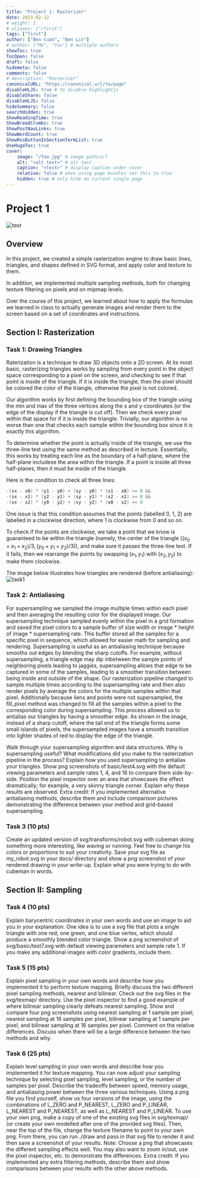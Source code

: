 ```yaml
---
title: "Project 1: Rasterizer"
date: 2023-02-12
# weight: 1
# aliases: ["/first"]
tags: ["first"]
author: ["Ben Cuan", "Ben Lin"]
# author: ["Me", "You"] # multiple authors
showToc: true
TocOpen: false
draft: false
hidemeta: false
comments: false
# description: "Rasterizer"
canonicalURL: "https://canonical.url/to/page"
disableHLJS: true # to disable highlightjs
disableShare: false
disableHLJS: false
hideSummary: false
searchHidden: true
ShowReadingTime: true
ShowBreadCrumbs: true
ShowPostNavLinks: true
ShowWordCount: true
ShowRssButtonInSectionTermList: true
UseHugoToc: true
cover:
    image: "/foo.jpg" # image path/url
    alt: "<alt text>" # alt text
    caption: "<text>" # display caption under cover
    relative: false # when using page bundles set this to true
    hidden: true # only hide on current single page
---
```


# Project 1
![test](/proj1/foo.jpg)



## Overview
In this project, we created a simple rasterization engine to draw basic lines, triangles, and shapes defined in SVG format, and apply color and texture to them. 

In addition, we implemented multiple sampling methods, both for changing texture filtering on pixels and on mipmap levels.

Over the course of this project, we learned about how to apply the formulas we learned in class to actually generate images and render them to the screen based on a set of coordinates and instructions.


## Section I: Rasterization


### Task 1: Drawing Triangles

Raterization is a technique to draw 3D objects onto a 2D screen. At its most basic, rasterizing triangles works by sampling from every point in the object space corresponding to a pixel on the screen, and checking to see if that point is inside of the triangle. If it is inside the triangle, then the pixel should be colored the color of the triangle, otherwise the pixel is not colored. 

Our algorithm works by first defining the bounding box of the triangle using the min and max of the three vertices along the x and y coordinates (or the edge of the display if the triangle is cut off). Then we check every pixel within that space for if it is inside the triangle. Trivially, our algorithm is no worse than one that checks each sample within the bounding box since it is exactly this algorithm.

To determine whether the point is actually inside of the triangle, we use the three-line test using the same method as described in lecture. Essentially, this works by treating each line as the boundary of a half-plane, where the half-plane includese the area within the triangle. If a point is inside all three half-planes, then it must be inside of the triangle.

Here is the condition to check all three lines:
```cpp
-(sx - x0) * (y1 - y0) + (sy - y0) * (x1 - x0) >= 0 &&
-(sx - x1) * (y2 - y1) + (sy - y1) * (x2 - x1) >= 0 &&
-(sx - x2) * (y0 - y2) + (sy - y2) * (x0 - x2) >= 0
```

One issue is that this condition assumes that the points (labelled 0, 1, 2) are labelled in a clockwise direction, where 1 is clockwise from 0 and so on.

To check if the points are clockwise, we take a point that we know is guaranteed to be within the triangle (namely, the center of the triangle $((x_0 + x_1 + x_2)/3, (y_0+y_1+y_2)/3 )$), and make sure it passes the three-line test. If it fails, then we rearrange the points by swapping $(x_1, y_1)$ with $(x_2, y_2)$ to make them clockwise.

The image below illustrates how triangles are rendered (before antialiasing):
![task1](/proj1/task1.png)

### Task 2: Antialiasing

For supersampling we sampled the image multiple times within each pixel and then averaging the resulting color for the displayed image. Our supersampling technique sampled evenly within the pixel in a grid formation and saved the pixel colors to a sample buffer of size width or image * height of image * supersampling rate. This buffer stored all the samples for a specific pixel in sequence, which allowed for easier math for sampling and rendering.
Supersampling is useful as an antialiasing technique because smooths out edges by blending the sharp cutoffs. For example, without supersampling, a triangle edge may dip inbetween the sample points of neighboring pixels leading to jaggies, supersampling allows that edge to be captured in some of the samples, leading to a smoother transition between being inside and outside of the shape. 
Our rasterization pipeline changed to sample multiple times according to the supersampling rate and then also render pixels by average the colors for the multiple samples within that pixel. Additionally because liens and points were not supersampled, the fill_pixel method was changed to fill all the samples within a pixel to the corresponding color during supersampling. 
This process allowed us to antialias our triangles by having a smoother edge. As shown in the image, instead of a sharp cutoff, where the tail end of the triangle forms some small islands of pixels, the supersampled images have a smooth transition into lighter shades of red to display the edge of the triangle.



Walk through your supersampling algorithm and data structures. Why is supersampling useful? What modifications did you make to the rasterization pipeline in the process? Explain how you used supersampling to antialias your triangles.
Show png screenshots of basic/test4.svg with the default viewing parameters and sample rates 1, 4, and 16 to compare them side-by-side. Position the pixel inspector over an area that showcases the effect dramatically; for example, a very skinny triangle corner. Explain why these results are observed.
Extra credit: If you implemented alternative antialiasing methods, describe them and include comparison pictures demonstrating the difference between your method and grid-based supersampling.

### Task 3 (10 pts)

Create an updated version of svg/transforms/robot.svg with cubeman doing something more interesting, like waving or running. Feel free to change his colors or proportions to suit your creativity. Save your svg file as my_robot.svg in your docs/ directory and show a png screenshot of your rendered drawing in your write-up. Explain what you were trying to do with cubeman in words.

## Section II: Sampling

### Task 4 (10 pts)

Explain barycentric coordinates in your own words and use an image to aid you in your explanation. One idea is to use a svg file that plots a single triangle with one red, one green, and one blue vertex, which should produce a smoothly blended color triangle.
Show a png screenshot of svg/basic/test7.svg with default viewing parameters and sample rate 1. If you make any additional images with color gradients, include them.

### Task 5 (15 pts)

Explain pixel sampling in your own words and describe how you implemented it to perform texture mapping. Briefly discuss the two different pixel sampling methods, nearest and bilinear.
Check out the svg files in the svg/texmap/ directory. Use the pixel inspector to find a good example of where bilinear sampling clearly defeats nearest sampling. Show and compare four png screenshots using nearest sampling at 1 sample per pixel, nearest sampling at 16 samples per pixel, bilinear sampling at 1 sample per pixel, and bilinear sampling at 16 samples per pixel.
Comment on the relative differences. Discuss when there will be a large difference between the two methods and why.

### Task 6 (25 pts)

Explain level sampling in your own words and describe how you implemented it for texture mapping.
You can now adjust your sampling technique by selecting pixel sampling, level sampling, or the number of samples per pixel. Describe the tradeoffs between speed, memory usage, and antialiasing power between the three various techniques.
Using a png file you find yourself, show us four versions of the image, using the combinations of L_ZERO and P_NEAREST, L_ZERO and P_LINEAR, L_NEAREST and P_NEAREST, as well as L_NEAREST and P_LINEAR.
    To use your own png, make a copy of one of the existing svg files in svg/texmap/ (or create your own modelled after one of the provided svg files). Then, near the top of the file, change the texture filename to point to your own png. From there, you can run ./draw and pass in that svg file to render it and then save a screenshot of your results.
    Note: Choose a png that showcases the different sampling effects well. You may also want to zoom in/out, use the pixel inspector, etc. to demonstrate the differences.
Extra credit: If you implemented any extra filtering methods, describe them and show comparisons between your results with the other above methods.






